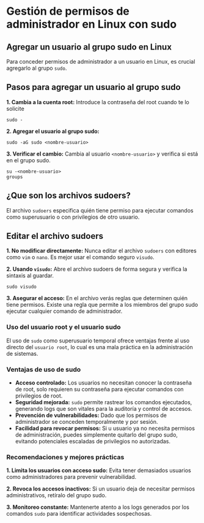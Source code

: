 # Gestión de permisos de administrador en Linux con sudo

## Agregar un usuario al grupo sudo en Linux

Para conceder permisos de administrador a un usuario en Linux, es crucial agregarlo al grupo `sudo`.

## Pasos para agregar un usuario al grupo sudo

**1. Cambia a la cuenta root:** Introduce la contraseña del root cuando te lo solicite

```
sudo -
```

**2. Agregar el usuario al grupo sudo:** 

```
sudo -aG sudo <nombre-usuario>
```

**3. Verificar el cambio:** Cambia al usuario `<nombre-usuario>` y verifica si está en el grupo sudo.

```
su -<nombre-usuario>
groups
```

## ¿Que son los archivos sudoers?

El archivo `sudoers` especifica quién tiene permiso para ejecutar comandos como superusuario o con privilegios de otro usuario.

## Editar el archivo sudoers

**1. No modificar directamente:** Nunca editar el archivo `sudoers` con editores como `vim` o `nano`. Es mejor usar el comando seguro `visudo`.

**2. Usando `visudo`:** Abre el archivo sudoers de forma segura y verifica la sintaxis al guardar.

```
sudo visudo
```

**3. Asegurar el acceso:** En el archivo verás reglas que determinen quién tiene permisos. Existe una regla que permite a los miembros del grupo sudo ejecutar cualquier comando de administrador.

### Uso del usuario root y el usuario sudo

El uso de `sudo` como superusuario temporal ofrece ventajas frente al uso directo del `usuario root`, lo cual es una mala práctica en la administración de sistemas.

### Ventajas de uso de sudo

* **Acceso controlado:** Los usuarios no necesitan conocer la contraseña de root, solo requieren su contraseña para ejecutar comandos con privilegios de root.
* **Seguridad mejorada:** `sudo` permite rastrear los comandos ejecutados, generando logs que son vitales para la auditoría y control de accesos.
* **Prevención de vulnerabilidades:** Dado que los permisos de administrador se conceden temporalmente y por sesión.
* **Facilidad para revocar permisos:** Si u usuario ya no necesita permisos de administración, puedes simplemente quitarlo del grupo sudo, evitando potenciales escaladas de privilegios no autorizadas.

### Recomendaciones y mejores prácticas

**1. Limita los usuarios con acceso sudo:** Evita tener demasiados usuarios como administradores para prevenir vulnerabilidad.

**2. Revoca los accesos inactivos:** Si un usuario deja de necesitar permisos administrativos, retíralo del grupo sudo.

**3. Monitoreo constante:** Mantenerte atento a los logs generados por los comandos `sudo` para identificar actividades sospechosas.



